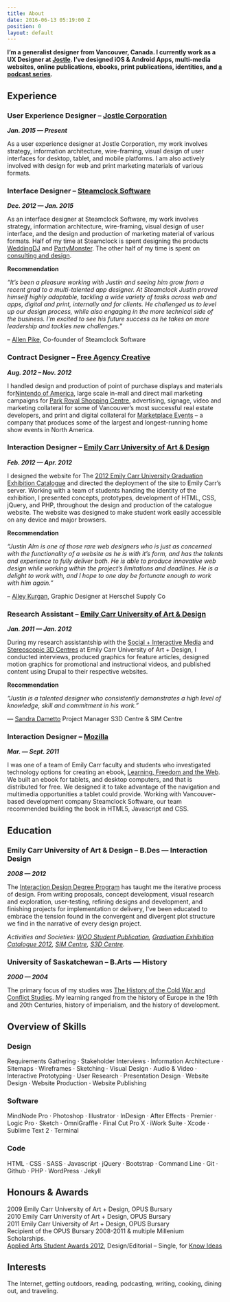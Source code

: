 ```yaml
---
title: About
date: 2016-06-13 05:19:00 Z
position: 0
layout: default
---
```


**I’m a generalist designer from Vancouver, Canada. I currently work as a UX Designer at [Jostle](http://www.jostle.me/). I’ve designed iOS & Android Apps, multi-media websites, online publications, ebooks, print publications, identities, and [a podcast series](http://makingconversation.ca/ "Making Conversation Podcast").**

## **Experience**

### **User Experience Designer – [Jostle Corporation](http://www.jostle.me/)**

***Jan. 2015 — Present***

As a user experience designer at Jostle Corporation, my work involves strategy, information architecture, wire-framing, visual design of user interfaces for desktop, tablet, and mobile platforms. I am also actively involved with design for web and print marketing materials of various formats.

### **Interface Designer – [Steamclock Software](http://www.steamclock.com/)**

***Dec. 2012 — Jan. 2015***

As an interface designer at Steamclock Software, my work involves strategy, information architecture, wire-framing, visual design of user interface, and the design and production of marketing material of various formats. Half of my time at Steamclock is spent designing the products [WeddingDJ](http://www.steamclock.com/weddingdj/) and [PartyMonster](http://www.steamclock.com/partymonster/). The other half of my time is spent on [consulting and design](http://www.steamclock.com/services/).

**Recommendation**

*“It’s been a pleasure working with Justin and seeing him grow from a recent grad to a multi-talented app designer. At Steamclock Justin proved himself highly adaptable, tackling a wide variety of tasks across web and apps, digital and print, internally and for clients. He challenged us to level up our design process, while also engaging in the more technical side of the business. I’m excited to see his future success as he takes on more leadership and tackles new challenges.”*

– [Allen Pike](http://ca.linkedin.com/in/allenpike), Co-founder of Steamclock Software

### **Contract Designer – [Free Agency Creative](http://freeagencycreative.com/)**

***Aug. 2012 – Nov. 2012***

I handled design and production of point of purchase displays and materials for[Nintendo of America](http://www.nintendo.com/), large scale in-mall and direct mail marketing campaigns for [Park Royal Shopping Centre](http://www.shopparkroyal.com/), advertising, signage, video and marketing collateral for some of Vancouver’s most successful real estate developers, and print and digital collateral for [Marketplace Events](http://www.nintendo.com/) – a company that produces some of the largest and longest-running home show events in North America.

### **Interaction Designer – [Emily Carr University of Art & Design](http://www.ecuad.ca/)**

***Feb. 2012 — Apr. 2012***

I designed the website for The [2012 Emily Carr University Graduation Exhibition Catalogue](http://grad2012.ecuad.ca/) and directed the deployment of the site to Emily Carr’s server. Working with a team of students handing the identity of the exhibition, I presented concepts, prototypes, development of HTML, CSS, jQuery, and PHP, throughout the design and production of the catalogue website. The website was designed to make student work easily accessible on any device and major browsers.

**Recommendation**

*“Justin Alm is one of those rare web designers who is just as concerned with the functionality of a website as he is with it’s form, and has the talents and experience to fully deliver both. He is able to produce innovative web design while working within the project’s limitations and deadlines. He is a delight to work with, and I hope to one day be fortunate enough to work with him again.”*

– [Alley Kurgan](http://alleykurgan.com/), Graphic Designer at Herschel Supply Co

### **Research Assistant – [Emily Carr University of Art & Design](http://www.ecuad.ca/)**

***Jan. 2011 — Jan. 2012***

During my research assistantship with the [Social \+ Interactive Media](http://research.ecuad.ca/simcentre/) and [Stereoscopic 3D Centres](http://research.ecuad.ca/s3dcentre/) at Emily Carr University of Art \+ Design, I conducted interviews, produced graphics for feature articles, designed motion graphics for promotional and instructional videos, and published content using Drupal to their respective websites.

**Recommendation**

*“Justin is a talented designer who consistently demonstrates a high level of knowledge, skill and commitment in his work.”*

— [Sandra Dametto](https://www.linkedin.com/in/sandradametto) Project Manager S3D Centre & SIM Centre

### **Interaction Designer – [Mozilla](https://www.mozilla.org/en-US/)**

***Mar. — Sept. 2011***

I was one of a team of Emily Carr faculty and students who investigated technology options for creating an ebook, [Learning, Freedom and the Web](http://learningfreedomandtheweb.org/). We built an ebook for tablets, and desktop computers, and that is distributed for free. We designed it to take advantage of the navigation and multimedia opportunities a tablet could provide. Working with Vancouver-based development company Steamclock Software, our team recommended building the book in HTML5, Javascript and CSS.

## **Education**

### **Emily Carr University of Art & Design – B.Des — Interaction Design**

***2008 — 2012***

The [Interaction Design Degree Program](http://design.ecuad.ca/) has taught me the iterative process of design. From writing proposals, concept development, visual research and exploration, user-testing, refining designs and development, and finishing projects for implementation or delivery, I’ve been educated to embrace the tension found in the convergent and divergent plot structure we find in the narrative of every design project.

*Activities and Societies: [WOO Student Publication](http://www.woopublication.ca/), [Graduation Exhibition Catalogue 2012](http://grad2012.ecuad.ca/), [SIM Centre](http://research.ecuad.ca/simcentre/), [S3D Centre](http://research.ecuad.ca/s3dcentre/).*

### **University of Saskatchewan – B.Arts — History**

***2000 — 2004***

The primary focus of my studies was [The History of the Cold War and Conflict Studies](http://artsandscience.usask.ca/arts-science/humanities-finearts.php). My learning ranged from the history of Europe in the 19th and 20th Centuries, history of imperialism, and the history of development.

## **Overview of Skills**

### **Design**

Requirements Gathering · Stakeholder Interviews · Information Architecture · Sitemaps · Wireframes · Sketching · Visual Design · Audio & Video · Interactive Prototyping · User Research · Presentation Design · Website Design · Website Production · Website Publishing

### **Software**

MindNode Pro · Photoshop · Illustrator · InDesign · After Effects · Premier · Logic Pro · Sketch · OmniGraffle · Final Cut Pro X · iWork Suite · Xcode · Sublime Text 2 · Terminal

### **Code**

HTML · CSS · SASS · Javascript · jQuery · Bootstrap · Command Line · Git · Github · PHP · WordPress · Jekyll

## **Honours & Awards**

2009 Emily Carr University of Art \+ Design, OPUS Bursary\
2010 Emily Carr University of Art \+ Design, OPUS Bursary\
2011 Emily Carr University of Art \+ Design, OPUS Bursary\
Recipient of the OPUS Bursary 2008-2011 & multiple Millenium Scholarships.\
[Applied Arts Student Awards 2012](http://www.appliedartsmag.com/winners_gallery/student/?id=981&year=2012&clip=1), Design/Editorial – Single, for [Know Ideas](http://justinalm.com/projects/know-ideas)

## **Interests**

The Internet, getting outdoors, reading, podcasting, writing, cooking, dining out, and traveling.